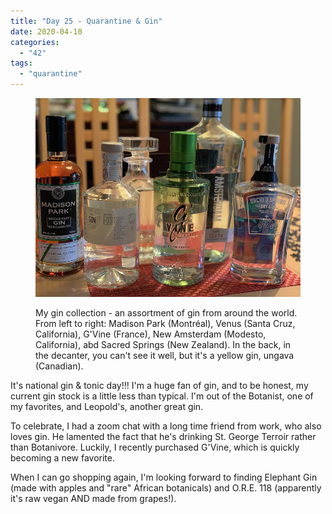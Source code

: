 ```yaml
---
title: "Day 25 - Quarantine & Gin"
date: 2020-04-10
categories: 
  - "42"
tags: 
  - "quarantine"
---
```


<figure>

![](images/IMG_3660.jpg)

<figcaption>

My gin collection - an assortment of gin from around the world. From left to right: Madison Park (Montréal), Venus (Santa Cruz, California), G'Vine (France), New Amsterdam (Modesto, California), abd Sacred Springs (New Zealand). In the back, in the decanter, you can't see it well, but it's a yellow gin, ungava (Canadian).

</figcaption>

</figure>

It's national gin & tonic day!!! I'm a huge fan of gin, and to be honest, my current gin stock is a little less than typical. I'm out of the Botanist, one of my favorites, and Leopold's, another great gin.  

To celebrate, I had a zoom chat with a long time friend from work, who also loves gin. He lamented the fact that he's drinking St. George Terroir rather than Botanivore. Luckily, I recently purchased G'Vine, which is quickly becoming a new favorite.

When I can go shopping again, I'm looking forward to finding Elephant Gin (made with apples and "rare" African botanicals) and O.R.E. 118 (apparently it's raw vegan AND made from grapes!).
